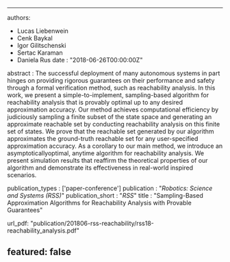 ---

authors:
- Lucas Liebenwein
- Cenk Baykal
- Igor Gilitschenski
- Sertac Karaman
- Daniela Rus
date : "2018-06-26T00:00:00Z"

abstract :  The successful deployment of many autonomous systems in part hinges on providing rigorous guarantees on their performance and safety through a formal verification method, such as reachability analysis. In this work, we present a simple-to-implement, sampling-based algorithm for reachability analysis that is provably optimal up to any desired approximation accuracy. Our method achieves computational efficiency by judiciously sampling a finite subset of the state space and generating an approximate reachable set by conducting reachability analysis on this finite set of states. We prove that the reachable set generated by our algorithm approximates the ground-truth reachable set for any user-specified approximation accuracy. As a corollary to our main method, we introduce an asymptoticallyoptimal, anytime algorithm for reachability analysis. We present simulation results that reaffirm the theoretical properties of our algorithm and demonstrate its effectiveness in real-world inspired scenarios.

publication_types : ['paper-conference']
publication : "*Robotics: Science and Systems (RSS)*"
publication_short : "*RSS*"
title : "Sampling-Based Approximation Algorithms for Reachability Analysis with Provable Guarantees"

url_pdf: "publication/201806-rss-reachability/rss18-reachability_analysis.pdf"

featured: false
---